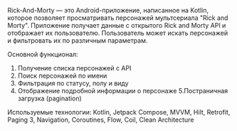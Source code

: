Rick-And-Morty — это Android-приложение, написанное на Kotlin, 
которое позволяет просматривать персонажей мультсериала "Rick and Morty". 
Приложение получает данные с открытого Rick and Morty API и отображает их пользователю. 
Пользователь может искать персонажей и фильтровать их по различным параметрам.

Основной функционал:
1. Получение списка персонажей с API
2. Поиск персонажей по имени
3. Фильтрация по статусу, полу и виду
4. Отображение подробной информации о персонаже
5.Постраничная загрузка (pagination)

Используемые технологии:
Kotlin, Jetpack Compose, MVVM, Hilt, Retrofit, Paging 3, Navigation, Coroutines, Flow, Coil, Clean Architecture

